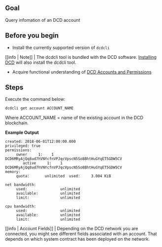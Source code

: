 ## Goal

Query infomation of an DCD account

## Before you begin

* Install the currently supported version of `dcdcli`

[[info | Note]]
| The dcdcli tool is bundled with the DCD software. [Installing DCD](../../00_install/index.md) will also install the dcdcli tool. 

* Acquire functional understanding of [DCD Accounts and Permissions](https://developers.dcd.io/welcome/v2.1/protocol/accounts_and_permissions)


## Steps

Execute the command below:

```sh
dcdcli get account ACCOUNT_NAME
```
Where ACCOUNT_NAME = name of the existing account in the DCD blockchain.

**Example Output**

```console
created: 2018-06-01T12:00:00.000
privileged: true
permissions:
     owner     1:    1 DCD6MRyAjQq8ud7hVNYcfnVPJqcVpscN5So8BhtHuGYqET5GDW5CV
        active     1:    1 DCD6MRyAjQq8ud7hVNYcfnVPJqcVpscN5So8BhtHuGYqET5GDW5CV
memory:
     quota:       unlimited  used:     3.004 KiB

net bandwidth:
     used:               unlimited
     available:          unlimited
     limit:              unlimited

cpu bandwidth:
     used:               unlimited
     available:          unlimited
     limit:              unlimited
```

[[info | Account Fields]]
| Depending on the DCD network you are connected, you might see different fields associated with an account. That depends on which system contract has been deployed on the network.
